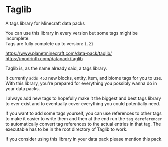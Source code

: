 # Taglib
A tags library for Minecraft data packs

You can use this library in every version but some tags might be incomplete.<br>
Tags are fully complete up to version: `1.21`

https://www.planetminecraft.com/data-pack/taglib/<br>
https://modrinth.com/datapack/taglib

Taglib is, as the name already said, a tags library.

It currently `adds 453` new blocks, entity, item, and biome tags for you to use.
With this library, you're prepared for everything you possibly wanna do in your data packs.

I always add new tags to hopefully make it the biggest and best tags library to ever exist
and to eventually cover everything you could potentially need.

If you want to add some tags yourself, you can use references to other tags to make it easier to write them and then at the end run the `tag_dereferencer` to automatically convert tag references to the actual entries in that tag. The executable has to be in the root directory of Taglib to work.

If you consider using this library in your data pack please mention this pack.
